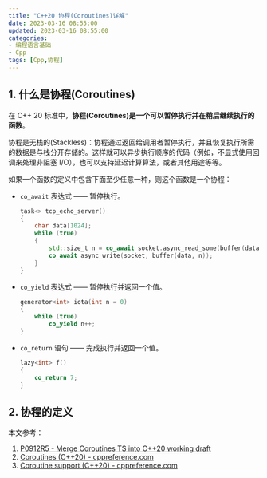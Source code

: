 ```yaml
---
title: "C++20 协程(Coroutines)详解"
date: 2023-03-16 08:55:00
updated: 2023-03-16 08:55:00
categories:
- 编程语言基础
- Cpp
tags: [Cpp,协程]
---
```




## 1. 什么是协程(Coroutines)



在 C++ 20 标准中，**协程(Coroutines)**是一个可以暂停执行并在稍后继续执行的**函数**。

协程是无栈的(Stackless)：协程通过返回给调用者暂停执行，并且恢复执行所需的数据是与栈分开存储的。这样就可以异步执行顺序的代码（例如，不显式使用回调来处理非阻塞 I/O），也可以支持延迟计算算法，或者其他用途等等。





如果一个函数的定义中包含下面至少任意一种，则这个函数是一个协程：

* `co_await` 表达式 —— 暂停执行。

  ```cpp
  task<> tcp_echo_server()
  {
      char data[1024];
      while (true)
      {
          std::size_t n = co_await socket.async_read_some(buffer(data));
          co_await async_write(socket, buffer(data, n));
      }
  }
  ```

* `co_yield` 表达式 —— 暂停执行并返回一个值。

  ```cpp
  generator<int> iota(int n = 0)
  {
      while (true)
          co_yield n++;
  }
  ```

* `co_return` 语句 —— 完成执行并返回一个值。

  ```cpp
  lazy<int> f()
  {
      co_return 7;
  }
  ```

  



## 2. 协程的定义





本文参考：

1. [P0912R5 - Merge Coroutines TS into C++20 working draft](https://www.open-std.org/jtc1/sc22/wg21/docs/papers/2019/p0912r5.html)
2. [Coroutines (C++20) - cppreference.com](https://en.cppreference.com/w/cpp/language/coroutines)
3. [Coroutine support (C++20) - cppreference.com](https://en.cppreference.com/w/cpp/coroutine)

